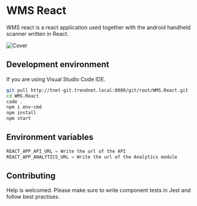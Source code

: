 # WMS React

WMS react is a react application used together with the android handheld scanner written in React.

![ Cover](https://media-live2.prod.scw.jungheinrichcloud.com/resource/image/1437208/landscape_ratio19x9/3508/1662/bd4d711b895639c28ab43603fc8b344a/C39D6F0E8288F1C0286367CCA65E7E25/jungheinrich-warehouse-management-systeme-wms-.jpg)

## Development environment

If you are using Visual Studio Code IDE.

```bash
git pull http://tnet-git.trendnet.local:8080/git/root/WMS.React.git
cd WMS.React
code .
npm i env-cmd
npm install
npm start

```

## Environment variables

```python
REACT_APP_API_URL = Write the url of the API
REACT_APP_ANALYTICS_URL = Write the url of the Analytics module
```

## Contributing

Help is welcomed. Please make sure to write component tests in Jest and follow best practises.